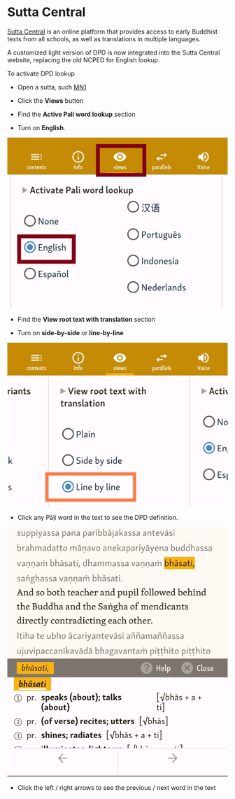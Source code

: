 # Sutta Central

[Sutta Central](https://suttacentral.net/) is an online platform that provides access to early Buddhist texts from all schools, as well as translations in multiple languages.

A customized light version of DPD is now integrated into the Sutta Central website, replacing the old NCPED for English lookup.

To activate DPD lookup

- Open a sutta, such [MN1](https://suttacentral.net/mn1/en/sujato)

- Click the **Views** button 

- Find the **Active Pali word lookup** section

- Turn on **English**.

![english](pics/sutta_central/views_english.jpg)

- Find the **View root text with translation** section

- Turn on **side-by-side** or **line-by-line**

![view root text](pics/sutta_central/views_line_by_line.jpg)

- Click any Pāḷi word in the text to see the DPD definition.

![click word](pics/sutta_central/click_word.jpg)

- Click the left / right arrows to see the previous / next word in the text